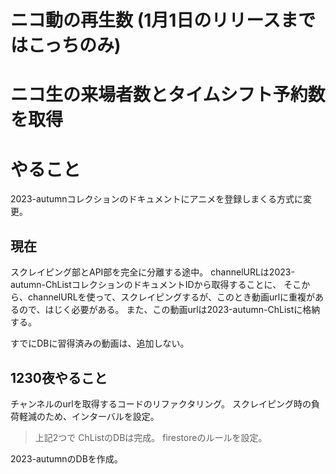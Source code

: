 # ニコ動の再生数 (1月1日のリリースまではこっちのみ)
# ニコ生の来場者数とタイムシフト予約数を取得

# やること
2023-autumnコレクションのドキュメントにアニメを登録しまくる方式に変更。

## 現在
スクレイピング部とAPI部を完全に分離する途中。
channelURLは2023-autumn-ChListコレクションのドキュメントIDから取得することに、
そこから、channelURLを使って、スクレイピングするが、このとき動画urlに重複があるので、はじく必要がある。
また、この動画urlは2023-autumn-ChListに格納する。

すでにDBに習得済みの動画は、追加しない。

## 1230夜やること

チャンネルのurlを取得するコードのリファクタリング。
スクレイピング時の負荷軽減のため、インターバルを設定。
> 上記2つで ChListのDBは完成。
firestoreのルールを設定。


2023-autumnのDBを作成。
